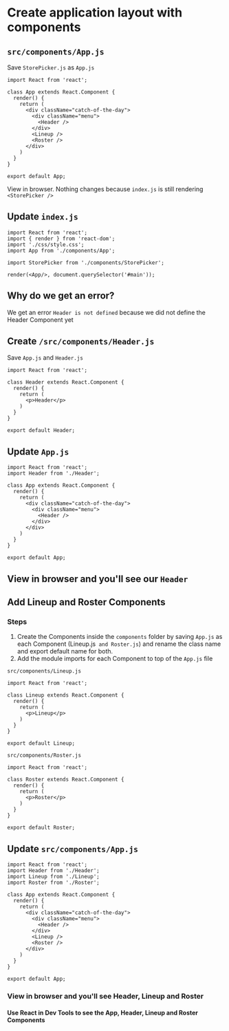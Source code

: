 # Create application layout with components

## `src/components/App.js`

Save `StorePicker.js` as `App.js`

```
import React from 'react';

class App extends React.Component {
  render() {
    return (
      <div className="catch-of-the-day">
        <div className="menu">
          <Header />
        </div>
        <Lineup />
        <Roster />
      </div>
    )
  }
}

export default App;
```

View in browser. Nothing changes because `index.js` is still rendering `<StorePicker />`

## Update `index.js`

```
import React from 'react';
import { render } from 'react-dom';
import './css/style.css';
import App from './components/App';

import StorePicker from './components/StorePicker';

render(<App/>, document.querySelector('#main'));
```

## Why do we get an error?
We get an error `Header is not defined` because we did not define the Header Component yet

## Create `/src/components/Header.js`
Save `App.js` and `Header.js`

```
import React from 'react';

class Header extends React.Component {
  render() {
    return (
      <p>Header</p>
    )
  }
}

export default Header;
```

## Update `App.js`

```
import React from 'react';
import Header from './Header';

class App extends React.Component {
  render() {
    return (
      <div className="catch-of-the-day">
        <div className="menu">
          <Header />
        </div>
      </div>
    )
  }
}

export default App;
```

## View in browser and you'll see our `Header`

## Add Lineup and Roster Components
### Steps
1. Create the Components inside the `components` folder by saving `App.js` as each Component (Lineup.js` and Roster.js`) and rename the class name and export default name for both.
2. Add the module imports for each Component to top of the `App.js` file

`src/components/Lineup.js`

```
import React from 'react';

class Lineup extends React.Component {
  render() {
    return (
      <p>Lineup</p>
    )
  }
}

export default Lineup;
```

`src/components/Roster.js`

```
import React from 'react';

class Roster extends React.Component {
  render() {
    return (
      <p>Roster</p>
    )
  }
}

export default Roster;
```

## Update `src/components/App.js`

```
import React from 'react';
import Header from './Header';
import Lineup from './Lineup';
import Roster from './Roster';

class App extends React.Component {
  render() {
    return (
      <div className="catch-of-the-day">
        <div className="menu">
          <Header />
        </div>
        <Lineup />
        <Roster />
      </div>
    )
  }
}

export default App;
```

### View in browser and you'll see Header, Lineup and Roster

#### Use React in Dev Tools to see the App, Header, Lineup and Roster Components


